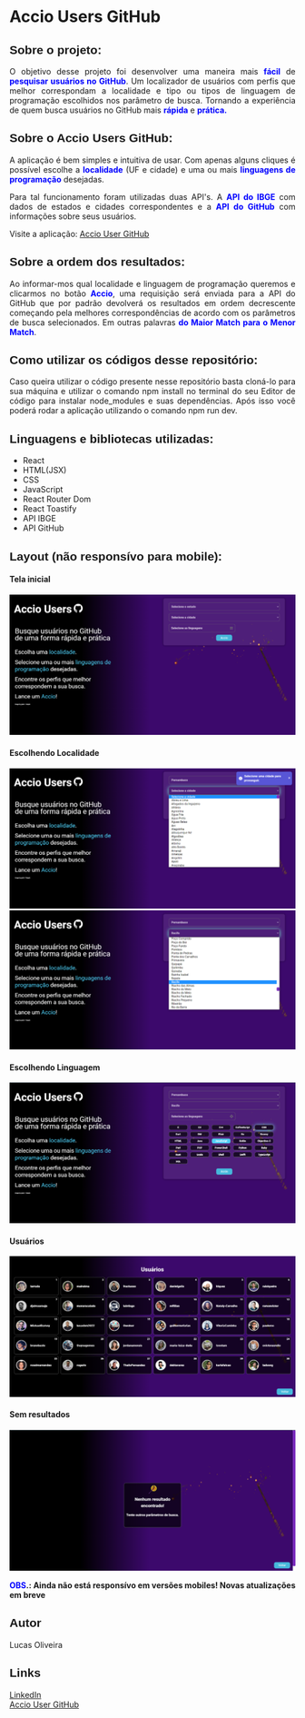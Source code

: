 <h1>Accio Users GitHub</h1>

<h2 style="font-family: sans-serif;">Sobre o projeto:</h2>

<p style="text-align: justify;">
    O objetivo desse projeto foi desenvolver uma maneira mais <strong style="color: blue;">fácil</strong> de <strong style="color: blue;">pesquisar usuários no GitHub</strong>. Um localizador de usuários com perfis que melhor correspondam a localidade e tipo ou tipos de linguagem de programação escolhidos nos parâmetro de busca. Tornando a experiência de quem busca usuários no GitHub mais <strong style="color: blue;">rápida</strong> e <strong style="color: blue;">prática.</strong>
</p>

<h2 style="font-family: sans-serif;">Sobre o Accio Users GitHub:</h2>

<p style="text-align: justify;">
  A aplicação é bem simples e intuitiva de usar. Com apenas alguns cliques é possível escolhe a <strong style="color: blue;">localidade</strong> (UF e cidade) e uma ou mais <strong style="color: blue;">linguagens de programação</strong> desejadas.
</p>

<p style="text-align: justify;">
  Para tal funcionamento foram utilizadas duas API's. A <strong style="color: blue;">API do IBGE</strong> com dados de estados e cidades correspondentes e a <strong style="color: blue;">API do GitHub</strong>  com informações sobre seus usuários.
</p>

<p style="text-align: justify;">
    Visite a aplicação: <a href="https://accio-users-github.netlify.app/">Accio User GitHub</a>

<h2 style="font-family: sans-serif;">Sobre a ordem dos resultados:</h2>

<p style="text-align: justify;">
  Ao informar-mos qual localidade e linguagem de programação queremos e clicarmos no botão <strong style="color: blue;">Accio</strong>, uma requisição será enviada para a API do GitHub que por padrão devolverá os resultados em ordem decrescente começando pela melhores correspondências de acordo com os parâmetros de busca selecionados. Em outras palavras 
  <strong style="color: blue;">do Maior Match para o Menor Match</strong>.
</p>

<h2 style="font-family: sans-serif;">Como utilizar os códigos desse repositório:</h2>

<p style="text-align: justify;">
    Caso queira utilizar o código presente nesse repositório basta cloná-lo para sua máquina e utilizar o comando npm install no terminal do seu Editor de código para instalar node_modules e suas dependências. Após isso você poderá rodar a aplicação utilizando o comando npm run dev.
</p>

<h2 style="font-family: sans-serif;">Linguagens e bibliotecas utilizadas:</h2>

<ul>
    <li>React</li>
    <li>HTML(JSX)</li>
    <li>CSS</li>
    <li>JavaScript</li>
    <li>React Router Dom</li>
    <li>React Toastify</li>
    <li>API IBGE</li>
    <li>API GitHub</li>
</ul>

<h2 style="font-family: sans-serif;">Layout (não responsívo para mobile):</h2>

<h4>Tela inicial</h4>
<img src="./src/images/home-screen.png" alt="Escolhendo Palpites">

<h4>Escolhendo Localidade</h4>
<img src="./src/images/choosing-locale-toast.png" alt="Escolhendo Palpites">

<img src="./src/images/choosing-locale.png" alt="Escolhendo Palpites">

<h4>Escolhendo Linguagem</h4>
<img src="./src/images/choosing-languages.png" alt="Escolhendo Palpites">

<h4>Usuários</h4>
<img src="./src/images/users.png" alt="Escolhendo Palpites">

<h4>Sem resultados</h4>
<img src="./src/images/no-results.png" alt="Escolhendo Palpites">

<p style="text-align: justify;">
 <b><strong style="color: blue;">OBS</strong>.: Ainda não está responsívo em versões mobiles! Novas atualizações em breve</b>
</p>

<h2 style="font-family: sans-serif;">Autor</h2>

<p>Lucas Oliveira</p>

<h2 style="font-family: sans-serif;">Links</h2>

<a href="http://www.linkedin.com/in/lucas-de-oliveira-5b8a5532" target="_blank">LinkedIn</a>
<br>
<a href="https://accio-users-github.netlify.app/" target="_blank">Accio User GitHub</a>
<br>

